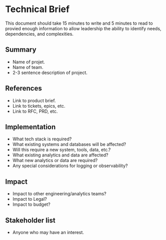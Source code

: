 # Technical Brief

This document should take 15 minutes to write and 5 minutes to read to provied enough information to allow leadership the ability to identify needs, dependencies, and complexities.

## Summary

- Name of projet.
- Name of team.
- 2-3 sentence description of project.

## References

- Link to product brief.
- Link to tickets, epics, etc.
- Link to RFC, PRD, etc.

## Implementation

- What tech stack is required?
- What existing systems and databases will be affected?
- Will this require a new system, tools, data, etc.?
- What existing analytics and data are affected?
- What new analytics or data are required?
- Any special considerations for logging or observability?

## Impact

- Impact to other engineering/analytics teams?
- Impact to Legal?
- Impact to budget?

## Stakeholder list

- Anyone who may have an interest.
